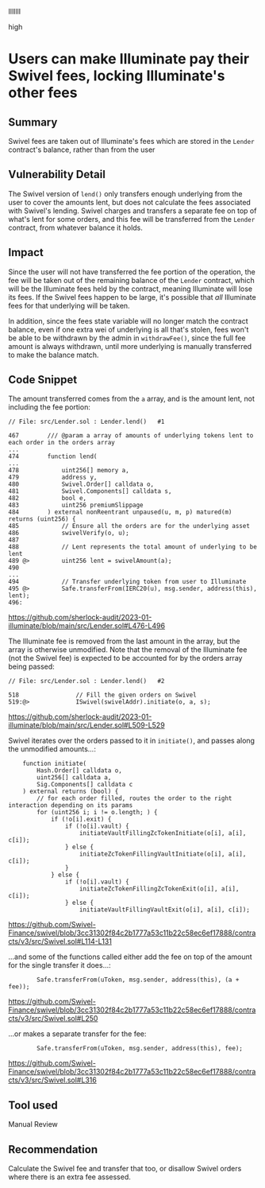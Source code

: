IllIllI

high

# Users can make Illuminate pay their Swivel fees, locking Illuminate's other fees

## Summary
Swivel fees are taken out of Illuminate's fees which are stored in the `Lender` contract's balance, rather than from the user


## Vulnerability Detail
The Swivel version of `lend()` only transfers enough underlying from the user to cover the amounts lent, but does not calculate the fees associated with Swivel's lending. Swivel charges and transfers a separate fee on top of what's lent for some orders, and this fee will be transferred from the `Lender` contract, from whatever balance it holds. 


## Impact
Since the user will not have transferred the fee portion of the operation, the fee will be taken out of the remaining balance of the `Lender` contract, which will be the Illuminate fees held by the contract, meaning Illuminate will lose its fees. If the Swivel fees happen to be large, it's possible that _all_ Illuminate fees for that underlying will be taken. 

In addition, since the fees state variable will no longer match the contract balance, even if one extra wei of underlying is all that's stolen, fees won't be able to be withdrawn by the admin in `withdrawFee()`, since the full fee amount is always withdrawn, until more underlying is manually transferred to make the balance match.


## Code Snippet
The amount transferred comes from the `a` array, and is the amount lent, not including the fee portion: 
```solidity
// File: src/Lender.sol : Lender.lend()   #1

467        /// @param a array of amounts of underlying tokens lent to each order in the orders array
...
474        function lend(
...
478            uint256[] memory a,
479            address y,
480            Swivel.Order[] calldata o,
481            Swivel.Components[] calldata s,
482            bool e,
483            uint256 premiumSlippage
484        ) external nonReentrant unpaused(u, m, p) matured(m) returns (uint256) {
485            // Ensure all the orders are for the underlying asset
486            swivelVerify(o, u);
487    
488            // Lent represents the total amount of underlying to be lent
489 @>         uint256 lent = swivelAmount(a);
490    
...
494            // Transfer underlying token from user to Illuminate
495 @>         Safe.transferFrom(IERC20(u), msg.sender, address(this), lent);
496:   
```
https://github.com/sherlock-audit/2023-01-illuminate/blob/main/src/Lender.sol#L476-L496


The Illuminate fee is removed from the last amount in the array, but the array is otherwise unmodified. Note that the removal of the Illuminate fee (not the Swivel fee) is expected to be accounted for by the orders array being passed:
```solidity
// File: src/Lender.sol : Lender.lend()   #2

518                // Fill the given orders on Swivel
519:@>             ISwivel(swivelAddr).initiate(o, a, s);
```
https://github.com/sherlock-audit/2023-01-illuminate/blob/main/src/Lender.sol#L509-L529


Swivel iterates over the orders passed to it in `initiate()`, and passes along the unmodified amounts...:
```solidity
    function initiate(
        Hash.Order[] calldata o,
        uint256[] calldata a,
        Sig.Components[] calldata c
    ) external returns (bool) {
        // for each order filled, routes the order to the right interaction depending on its params
        for (uint256 i; i != o.length; ) {
            if (!o[i].exit) {
                if (!o[i].vault) {
                    initiateVaultFillingZcTokenInitiate(o[i], a[i], c[i]);
                } else {
                    initiateZcTokenFillingVaultInitiate(o[i], a[i], c[i]);
                }
            } else {
                if (!o[i].vault) {
                    initiateZcTokenFillingZcTokenExit(o[i], a[i], c[i]);
                } else {
                    initiateVaultFillingVaultExit(o[i], a[i], c[i]);
```
https://github.com/Swivel-Finance/swivel/blob/3cc31302f84c2b1777a53c11b22c58ec6ef17888/contracts/v3/src/Swivel.sol#L114-L131

...and some of the functions called either add the fee on top of the amount for the single transfer it does...:
```solidity
        Safe.transferFrom(uToken, msg.sender, address(this), (a + fee));
```
https://github.com/Swivel-Finance/swivel/blob/3cc31302f84c2b1777a53c11b22c58ec6ef17888/contracts/v3/src/Swivel.sol#L250

...or makes a separate transfer for the fee:
```solidity
        Safe.transferFrom(uToken, msg.sender, address(this), fee);
```
https://github.com/Swivel-Finance/swivel/blob/3cc31302f84c2b1777a53c11b22c58ec6ef17888/contracts/v3/src/Swivel.sol#L316


## Tool used

Manual Review


## Recommendation
Calculate the Swivel fee and transfer that too, or disallow Swivel orders where there is an extra fee assessed.

